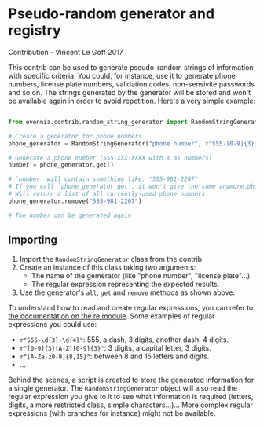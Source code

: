 # Pseudo-random generator and registry

Contribution - Vincent Le Goff 2017

This contrib can be used to generate pseudo-random strings of information
with specific criteria.  You could, for instance, use it to generate
phone numbers, license plate numbers, validation codes, non-sensivite
passwords and so on.  The strings generated by the generator will be
stored and won't be available again in order to avoid repetition.
Here's a very simple example:

```python

from evennia.contrib.random_string_generator import RandomStringGenerator

# Create a generator for phone numbers
phone_generator = RandomStringGenerator("phone number", r"555-[0-9]{3}-[0-9]{4}")

# Generate a phone number (555-XXX-XXXX with X as numbers)
number = phone_generator.get()

# `number` will contain something like: "555-981-2207"
# If you call `phone_generator.get`, it won't give the same anymore.phone_generator.all()
# Will return a list of all currently-used phone numbers
phone_generator.remove("555-981-2207")

# The number can be generated again
```

## Importing

1. Import the `RandomStringGenerator` class from the contrib.
2. Create an instance of this class taking two arguments:
   - The name of the gemerator (like "phone number", "license plate"...).
   - The regular expression representing the expected results.
3. Use the generator's `all`, `get` and `remove` methods as shown above.

To understand how to read and create regular expressions, you can refer to
[the documentation on the re module](https://docs.python.org/2/library/re.html).
Some examples of regular expressions you could use:

- `r"555-\d{3}-\d{4}"`: 555, a dash, 3 digits, another dash, 4 digits.
- `r"[0-9]{3}[A-Z][0-9]{3}"`: 3 digits, a capital letter, 3 digits.
- `r"[A-Za-z0-9]{8,15}"`: between 8 and 15 letters and digits.
- ...

Behind the scenes, a script is created to store the generated information
for a single generator.  The `RandomStringGenerator` object will also
read the regular expression you give to it to see what information is
required (letters, digits, a more restricted class, simple characters...)...
More complex regular expressions (with branches for instance) might not be
available.
